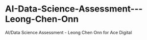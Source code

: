 # AI-Data-Science-Assessment---Leong-Chen-Onn
AI/Data Science Assessment - Leong Chen Onn for Ace Digital
